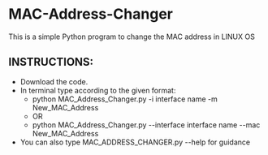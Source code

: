 # MAC-Address-Changer
This is a simple Python program to change the MAC address in LINUX OS

## INSTRUCTIONS:
 * Download the code.
 * In terminal type according to the given format:
    * python MAC_Address_Changer.py -i interface name -m New_MAC_Address
    * OR
    * python MAC_Address_Changer.py --interface interface name --mac New_MAC_Address
 * You can also type MAC_ADDRESS_CHANGER.py --help for guidance 
